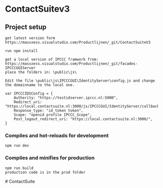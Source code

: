 # ContactSuitev3

## Project setup
```
get latest version form
https://massxess.visualstudio.com/Productlijnen/_git/ContactSuiteV3

run npm install

get a local version of IPCCC framwork from:
https://massxess.visualstudio.com/Productlijnen/_git/facades-IPCCCGUIServer
place the folders in: \public\js\

Edit the file \public\js\IPCCCGUI\IdentityServer\config.js and change the domainname to the local one.

var IPCCCIDSConfig = {
    Authority: "https://testidserver.ipccc.nl:5000",
    Redirect_uri: "https://local.contactsuite.nl:3000/js/IPCCCGUI/IdentityServer/callback.html",
    Response_type: "id_token token",
    Scope: "openid profile IPCCC_Scope",
    Post_logout_redirect_uri: "https://local.contactsuite.nl:3000/",
}

```

### Compiles and hot-reloads for development
```
npm run dev
```

### Compiles and minifies for production
```
npm run build
production code is in the prod folder
```
#   C o n t a c t S u i t e  
 